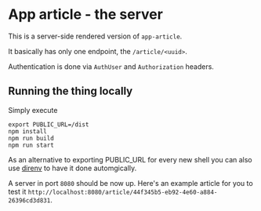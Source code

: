 # App article - the server

This is a server-side rendered version of `app-article`.

It basically has only one endpoint, the `/article/<uuid>`.

Authentication is done via `AuthUser` and `Authorization` headers.

## Running the thing locally

Simply execute

```
export PUBLIC_URL=/dist
npm install
npm run build
npm run start
```

As an alternative to exporting PUBLIC_URL for every new shell you can also use [direnv](https://direnv.net/docs/installation.html) to have it done automgically.

A server in port `8080` should be now up. Here's an example article for you to test it `http://localhost:8080/article/44f345b5-eb92-4e60-a884-26396cd3d831`.
